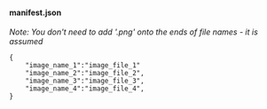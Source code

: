 #### manifest.json
_Note: You don't need to add '.png' onto the ends of file names - it is assumed_
```
{
	"image_name_1":"image_file_1"
	"image_name_2":"image_file_2",
	"image_name_3":"image_file_3",
	"image_name_4":"image_file_4",
}
```